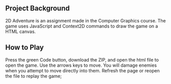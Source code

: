 ## Project Background
2D Adventure is an assignment made in the Computer Graphics course.
The game uses JavaScript and Context2D commands to draw the game on a HTML canvas.

## How to Play
Press the green Code button, download the ZIP, and open the html file to open the game.
Use the arrows keys to move. You will damage enemies when you attempt to move directly into them.
Refresh the page or reopen the file to replay the game;

